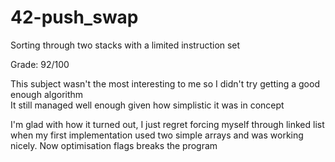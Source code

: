 # 42-push_swap
Sorting through two stacks with a limited instruction set

Grade: 92/100

This subject wasn't the most interesting to me so I didn't try getting a good enough algorithm  
It still managed well enough given how simplistic it was in concept  

I'm glad with how it turned out, I just regret forcing myself through linked list when my first implementation used two simple arrays and was working nicely. Now optimisation flags breaks the program
